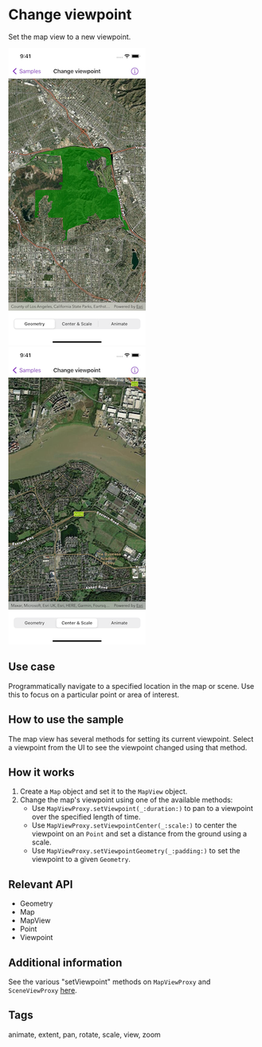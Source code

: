 # Change viewpoint

Set the map view to a new viewpoint.

![Image of change viewpoint 1](change-viewpoint-1.png)
![Image of change viewpoint 2](change-viewpoint-2.png)

## Use case

Programmatically navigate to a specified location in the map or scene. Use this to focus on a particular point or area of interest.

## How to use the sample

The map view has several methods for setting its current viewpoint. Select a viewpoint from the UI to see the viewpoint changed using that method.

## How it works

1. Create a `Map` object and set it to the `MapView` object.
2. Change the map's viewpoint using one of the available methods:
    * Use `MapViewProxy.setViewpoint(_:duration:)` to pan to a viewpoint over the specified length of time.
    * Use `MapViewProxy.setViewpointCenter(_:scale:)` to center the viewpoint on an `Point` and set a distance from the ground using a scale.
    * Use `MapViewProxy.setViewpointGeometry(_:padding:)` to set the viewpoint to a given `Geometry`.

## Relevant API

* Geometry
* Map
* MapView
* Point
* Viewpoint

## Additional information

See the various "setViewpoint" methods on `MapViewProxy` and `SceneViewProxy` [here](https://next.sites.afd.arcgis.com/swift/api-reference/documentation/arcgis/mapviewproxy).

## Tags

animate, extent, pan, rotate, scale, view, zoom
